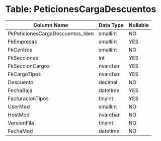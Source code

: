 # Table: PeticionesCargaDescuentos

| Column Name | Data Type | Nullable |
|-------------|-----------|----------|
| PkPeticionesCargaDescuentos_Iden | smallint | NO |
| FkEmpresas | smallint | YES |
| FkCentros | smallint | NO |
| FkSecciones | int | YES |
| FkSeccionCargos | nvarchar | YES |
| FkCargoTipos | nvarchar | YES |
| Descuento | decimal | NO |
| FechaBaja | datetime | YES |
| FacturacionTipos | tinyint | YES |
| UserMod | smallint | NO |
| HostMod | nvarchar | NO |
| VersionFila | tinyint | NO |
| FechaMod | datetime | NO |
